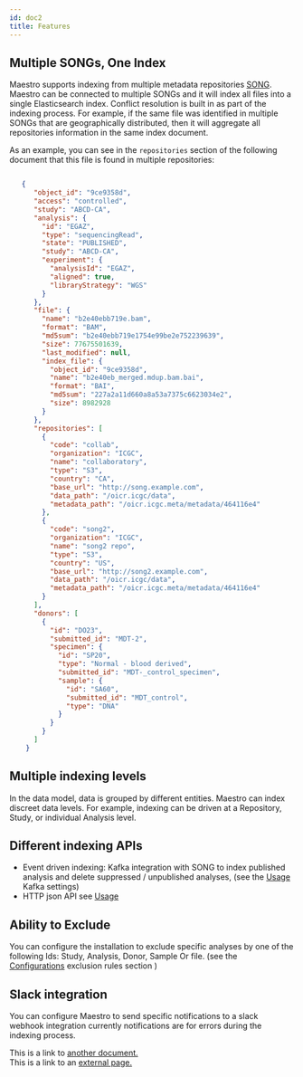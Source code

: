 ```yaml
---
id: doc2
title: Features
---
```



##  Multiple SONGs, One Index
Maestro supports indexing from multiple metadata repositories [SONG](https://www.overture.bio/products/song).
Maestro can be connected to multiple SONGs and it will index all files into a single Elasticsearch index. Conflict resolution is built in as part of the indexing process. For example, if the same file was identified in multiple SONGs that are geographically distributed, then it will aggregate all repositories information in the same index document.

As an example, you can see in the `repositories` section of the following document that this file is found in multiple repositories:

``` json

   {
      "object_id": "9ce9358d",
      "access": "controlled",
      "study": "ABCD-CA",
      "analysis": {
        "id": "EGAZ",
        "type": "sequencingRead",
        "state": "PUBLISHED",
        "study": "ABCD-CA",
        "experiment": {
          "analysisId": "EGAZ",
          "aligned": true,
          "libraryStrategy": "WGS"
        }
      },
      "file": {
        "name": "b2e40ebb719e.bam",
        "format": "BAM",
        "md5sum": "b2e40ebb719e1754e99be2e752239639",
        "size": 77675501639,
        "last_modified": null,
        "index_file": {
          "object_id": "9ce9358d",
          "name": "b2e40eb_merged.mdup.bam.bai",
          "format": "BAI",
          "md5sum": "227a2a11d660a8a53a7375c6623034e2",
          "size": 8982928
        }
      },
      "repositories": [
        {
          "code": "collab",
          "organization": "ICGC",
          "name": "collaboratory",
          "type": "S3",
          "country": "CA",
          "base_url": "http://song.example.com",
          "data_path": "/oicr.icgc/data",
          "metadata_path": "/oicr.icgc.meta/metadata/464116e4"
        },
        {
          "code": "song2",
          "organization": "ICGC",
          "name": "song2 repo",
          "type": "S3",
          "country": "US",
          "base_url": "http://song2.example.com",
          "data_path": "/oicr.icgc/data",
          "metadata_path": "/oicr.icgc.meta/metadata/464116e4"
        }
      ],
      "donors": [
        {
          "id": "DO23",
          "submitted_id": "MDT-2",
          "specimen": {
            "id": "SP20",
            "type": "Normal - blood derived",
            "submitted_id": "MDT-_control_specimen",
            "sample": {
              "id": "SA60",
              "submitted_id": "MDT_control",
              "type": "DNA"
            }
          }
        }
      ]
    }

```

## Multiple indexing levels
In the data model, data is grouped by different entities.  Maestro can index discreet data levels. For example, indexing can be driven at a Repository, Study, or individual Analysis level.

## Different indexing APIs
- Event driven indexing: Kafka integration with SONG to index published analysis and delete suppressed / unpublished analyses, (see the [Usage](usage.md#kafka-topics) Kafka settings)
- HTTP json API see [Usage](usage.md#http-api)

## Ability to Exclude
You can configure the installation to exclude specific analyses by one of the following Ids: Study, Analysis, Donor, Sample Or file. (see the [Configurations](setup.md#configurations) exclusion rules section )

## Slack integration
You can configure Maestro to send specific notifications to a slack webhook integration
currently notifications are for errors during the indexing process.

This is a link to [another document.](doc3.md)  
This is a link to an [external page.](http://www.example.com)
